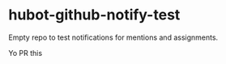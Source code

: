 hubot-github-notify-test
========================

Empty repo to test notifications for mentions and assignments.

Yo PR this